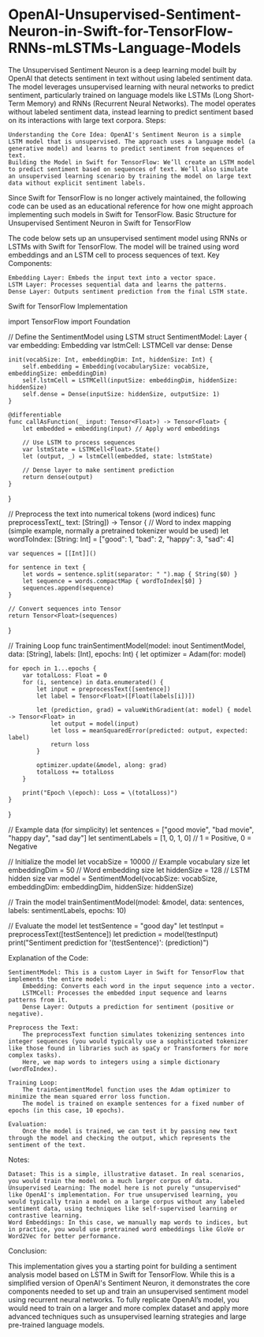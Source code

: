 # OpenAI-Unsupervised-Sentiment-Neuron-in-Swift-for-TensorFlow-RNNs-mLSTMs-Language-Models
The Unsupervised Sentiment Neuron is a deep learning model built by OpenAI that detects sentiment in text without using labeled sentiment data. The model leverages unsupervised learning with neural networks to predict sentiment, particularly trained on language models like LSTMs (Long Short-Term Memory) and RNNs (Recurrent Neural Networks). The model operates without labeled sentiment data, instead learning to predict sentiment based on its interactions with large text corpora.
Steps:

    Understanding the Core Idea: OpenAI's Sentiment Neuron is a simple LSTM model that is unsupervised. The approach uses a language model (a generative model) and learns to predict sentiment from sequences of text.
    Building the Model in Swift for TensorFlow: We’ll create an LSTM model to predict sentiment based on sequences of text. We’ll also simulate an unsupervised learning scenario by training the model on large text data without explicit sentiment labels.

Since Swift for TensorFlow is no longer actively maintained, the following code can be used as an educational reference for how one might approach implementing such models in Swift for TensorFlow.
Basic Structure for Unsupervised Sentiment Neuron in Swift for TensorFlow

The code below sets up an unsupervised sentiment model using RNNs or LSTMs with Swift for TensorFlow. The model will be trained using word embeddings and an LSTM cell to process sequences of text.
Key Components:

    Embedding Layer: Embeds the input text into a vector space.
    LSTM Layer: Processes sequential data and learns the patterns.
    Dense Layer: Outputs sentiment prediction from the final LSTM state.

Swift for TensorFlow Implementation

import TensorFlow
import Foundation

// Define the SentimentModel using LSTM
struct SentimentModel: Layer {
    var embedding: Embedding<Float>
    var lstmCell: LSTMCell<Float>
    var dense: Dense<Float>
    
    init(vocabSize: Int, embeddingDim: Int, hiddenSize: Int) {
        self.embedding = Embedding(vocabularySize: vocabSize, embeddingSize: embeddingDim)
        self.lstmCell = LSTMCell(inputSize: embeddingDim, hiddenSize: hiddenSize)
        self.dense = Dense(inputSize: hiddenSize, outputSize: 1)
    }
    
    @differentiable
    func callAsFunction(_ input: Tensor<Float>) -> Tensor<Float> {
        let embedded = embedding(input) // Apply word embeddings
        
        // Use LSTM to process sequences
        var lstmState = LSTMCell<Float>.State()
        let (output, _) = lstmCell(embedded, state: lstmState)
        
        // Dense layer to make sentiment prediction
        return dense(output)
    }
}

// Preprocess the text into numerical tokens (word indices)
func preprocessText(_ text: [String]) -> Tensor<Float> {
    // Word to index mapping (simple example, normally a pretrained tokenizer would be used)
    let wordToIndex: [String: Int] = ["good": 1, "bad": 2, "happy": 3, "sad": 4]
    
    var sequences = [[Int]]()
    
    for sentence in text {
        let words = sentence.split(separator: " ").map { String($0) }
        let sequence = words.compactMap { wordToIndex[$0] }
        sequences.append(sequence)
    }
    
    // Convert sequences into Tensor
    return Tensor<Float>(sequences)
}

// Training Loop
func trainSentimentModel(model: inout SentimentModel, data: [String], labels: [Int], epochs: Int) {
    let optimizer = Adam(for: model)
    
    for epoch in 1...epochs {
        var totalLoss: Float = 0
        for (i, sentence) in data.enumerated() {
            let input = preprocessText([sentence])
            let label = Tensor<Float>([Float(labels[i])])
            
            let (prediction, grad) = valueWithGradient(at: model) { model -> Tensor<Float> in
                let output = model(input)
                let loss = meanSquaredError(predicted: output, expected: label)
                return loss
            }
            
            optimizer.update(&model, along: grad)
            totalLoss += totalLoss
        }
        
        print("Epoch \(epoch): Loss = \(totalLoss)")
    }
}

// Example data (for simplicity)
let sentences = ["good movie", "bad movie", "happy day", "sad day"]
let sentimentLabels = [1, 0, 1, 0]  // 1 = Positive, 0 = Negative

// Initialize the model
let vocabSize = 10000  // Example vocabulary size
let embeddingDim = 50  // Word embedding size
let hiddenSize = 128  // LSTM hidden size
var model = SentimentModel(vocabSize: vocabSize, embeddingDim: embeddingDim, hiddenSize: hiddenSize)

// Train the model
trainSentimentModel(model: &model, data: sentences, labels: sentimentLabels, epochs: 10)

// Evaluate the model
let testSentence = "good day"
let testInput = preprocessText([testSentence])
let prediction = model(testInput)
print("Sentiment prediction for '\(testSentence)': \(prediction)")

Explanation of the Code:

    SentimentModel: This is a custom Layer in Swift for TensorFlow that implements the entire model:
        Embedding: Converts each word in the input sequence into a vector.
        LSTMCell: Processes the embedded input sequence and learns patterns from it.
        Dense Layer: Outputs a prediction for sentiment (positive or negative).

    Preprocess the Text:
        The preprocessText function simulates tokenizing sentences into integer sequences (you would typically use a sophisticated tokenizer like those found in libraries such as spaCy or Transformers for more complex tasks).
        Here, we map words to integers using a simple dictionary (wordToIndex).

    Training Loop:
        The trainSentimentModel function uses the Adam optimizer to minimize the mean squared error loss function.
        The model is trained on example sentences for a fixed number of epochs (in this case, 10 epochs).

    Evaluation:
        Once the model is trained, we can test it by passing new text through the model and checking the output, which represents the sentiment of the text.

Notes:

    Dataset: This is a simple, illustrative dataset. In real scenarios, you would train the model on a much larger corpus of data.
    Unsupervised Learning: The model here is not purely "unsupervised" like OpenAI's implementation. For true unsupervised learning, you would typically train a model on a large corpus without any labeled sentiment data, using techniques like self-supervised learning or contrastive learning.
    Word Embeddings: In this case, we manually map words to indices, but in practice, you would use pretrained word embeddings like GloVe or Word2Vec for better performance.

Conclusion:

This implementation gives you a starting point for building a sentiment analysis model based on LSTM in Swift for TensorFlow. While this is a simplified version of OpenAI's Sentiment Neuron, it demonstrates the core components needed to set up and train an unsupervised sentiment model using recurrent neural networks. To fully replicate OpenAI’s model, you would need to train on a larger and more complex dataset and apply more advanced techniques such as unsupervised learning strategies and large pre-trained language models.
